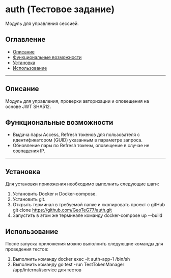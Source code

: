# auth (Тестовое задание)

Модуль для управления сессией.

## Оглавление

- [Описание](#описание)
- [Функциональные возможности](#функциональные-возможности)
- [Установка](#установка)
- [Использование](#использование)
---

## Описание

Модуль для управления, проверки авторизации и оповещения на основе JWT SHA512.

## Функциональные возможности

- Выдача пары Access, Refresh токенов для пользователя с идентификатором (GUID) указанным в параметре запроса.
- Обновление пары по Refresh токены, оповещение в случае не совпадения IP.
---

## Установка

Для установки приложения необходимо выполнить следующие шаги:
1. Установить Docker и Docker-compose.
2. Установить git.
2. Открыть терминал в требуемой папке и скопировать проект с gitHub
git clone https://github.com/GeoTeG77/auth.git
4. Запустить в этом же терминале команду docker-compose up --build
   
## Использование

После запуска приложения можно выполнить следующие команды для проведения тестов:
1. Выполнить команду docker exec -it auth-app-1 /bin/sh
2. Выполнить команду go test -run TestTokenManager /app/internal/service для тестов
